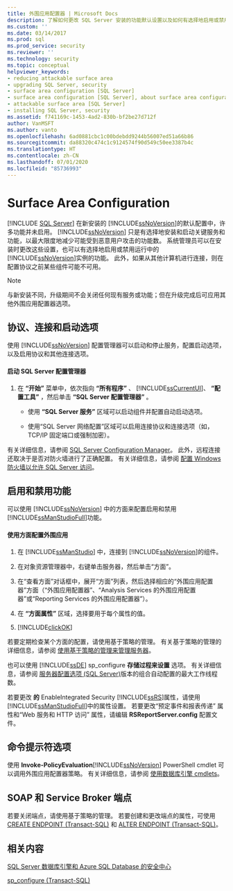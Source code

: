 ```yaml
---
title: 外围应用配置器 | Microsoft Docs
description: 了解如何更改 SQL Server 安装的功能默认设置以及如何有选择地启用或禁用 SQL Server 的运行实例的功能。
ms.custom: ''
ms.date: 03/14/2017
ms.prod: sql
ms.prod_service: security
ms.reviewer: ''
ms.technology: security
ms.topic: conceptual
helpviewer_keywords:
- reducing attackable surface area
- upgrading SQL Server, security
- surface area configuration [SQL Server]
- surface area configuration [SQL Server], about surface area configuration
- attackable surface area [SQL Server]
- installing SQL Server, security
ms.assetid: f741169c-1453-4ad2-830b-bf2be27d712f
author: VanMSFT
ms.author: vanto
ms.openlocfilehash: 6ad0881cbc1c00bdebdd9244b56007ed51a66b86
ms.sourcegitcommit: da88320c474c1c9124574f90d549c50ee3387b4c
ms.translationtype: HT
ms.contentlocale: zh-CN
ms.lasthandoff: 07/01/2020
ms.locfileid: "85736993"
---
```

# <a name="surface-area-configuration"></a>Surface Area Configuration
 [!INCLUDE [SQL Server](../../includes/applies-to-version/sqlserver.md)]
  在新安装的 [!INCLUDE[ssNoVersion](../../includes/ssnoversion-md.md)]的默认配置中，许多功能并未启用。 [!INCLUDE[ssNoVersion](../../includes/ssnoversion-md.md)] 只是有选择地安装和启动关键服务和功能，以最大限度地减少可能受到恶意用户攻击的功能数。 系统管理员可以在安装时更改这些设置，也可以有选择地启用或禁用运行中的 [!INCLUDE[ssNoVersion](../../includes/ssnoversion-md.md)]实例的功能。 此外，如果从其他计算机进行连接，则在配置协议之前某些组件可能不可用。  
  
> [!NOTE]  
>  与新安装不同，升级期间不会关闭任何现有服务或功能；但在升级完成后可应用其他外围应用配置器选项。  
  
## <a name="protocols-connection-and-startup-options"></a>协议、连接和启动选项  
 使用 [!INCLUDE[ssNoVersion](../../includes/ssnoversion-md.md)] 配置管理器可以启动和停止服务，配置启动选项，以及启用协议和其他连接选项。  
  
#### <a name="to-start-sql-server-configuration-manager"></a>启动 SQL Server 配置管理器  
  
1.  在 **“开始”** 菜单中，依次指向 **“所有程序”** 、 [!INCLUDE[ssCurrentUI](../../includes/sscurrentui-md.md)]、 **“配置工具”** ，然后单击 **“SQL Server 配置管理器”** 。  
  
    -   使用 **“SQL Server 服务”** 区域可以启动组件并配置自动启动选项。  
  
    -   使用“SQL Server 网络配置”区域可以启用连接协议和连接选项（如，TCP/IP 固定端口或强制加密）。  
  
 有关详细信息，请参阅 [SQL Server Configuration Manager](../../relational-databases/sql-server-configuration-manager.md)。 此外，远程连接还取决于是否对防火墙进行了正确配置。 有关详细信息，请参阅 [配置 Windows 防火墙以允许 SQL Server 访问](../../sql-server/install/configure-the-windows-firewall-to-allow-sql-server-access.md)。  
  
## <a name="enabling-and-disabling-features"></a>启用和禁用功能  
 可以使用 [!INCLUDE[ssNoVersion](../../includes/ssnoversion-md.md)] 中的方面来配置启用和禁用 [!INCLUDE[ssManStudioFull](../../includes/ssmanstudiofull-md.md)]功能。  
  
#### <a name="to-configure-surface-area-using-facets"></a>使用方面配置外围应用  
  
1.  在 [!INCLUDE[ssManStudio](../../includes/ssmanstudio-md.md)] 中，连接到 [!INCLUDE[ssNoVersion](../../includes/ssnoversion-md.md)]的组件。  
  
2.  在对象资源管理器中，右键单击服务器，然后单击“方面”。  
  
3.  在“查看方面”对话框中，展开“方面”列表，然后选择相应的“外围应用配置器”方面（“外围应用配置器”、“Analysis Services 的外围应用配置器”或“Reporting Services 的外围应用配置器”）。  
  
4.  在 **“方面属性”** 区域，选择要用于每个属性的值。  
  
5.  [!INCLUDE[clickOK](../../includes/clickok-md.md)]  
  
 若要定期检查某个方面的配置，请使用基于策略的管理。 有关基于策略的管理的详细信息，请参阅 [使用基于策略的管理来管理服务器](../../relational-databases/policy-based-management/administer-servers-by-using-policy-based-management.md)。  
  
 也可以使用 [!INCLUDE[ssDE](../../includes/ssde-md.md)] sp_configure **存储过程来设置** 选项。 有关详细信息，请参阅 [服务器配置选项 (SQL Server)](../../database-engine/configure-windows/server-configuration-options-sql-server.md)版本的组合自动配置的最大工作线程数。  
  
 若要更改 **的** EnableIntegrated Security [!INCLUDE[ssRS](../../includes/ssrs.md)]属性，请使用 [!INCLUDE[ssManStudioFull](../../includes/ssmanstudiofull-md.md)]中的属性设置。 若要更改“预定事件和报表传递”  属性和“Web 服务和 HTTP 访问”  属性，请编辑 **RSReportServer.config** 配置文件。  
  
## <a name="command-prompt-options"></a>命令提示符选项  
 使用 **Invoke-PolicyEvaluation**[!INCLUDE[ssNoVersion](../../includes/ssnoversion-md.md)] PowerShell cmdlet 可以调用外围应用配置器策略。 有关详细信息，请参阅 [使用数据库引擎 cmdlets](../../relational-databases/scripting/use-the-database-engine-cmdlets.md)。  
  
## <a name="soap-and-service-broker-endpoints"></a>SOAP 和 Service Broker 端点  
 若要关闭端点，请使用基于策略的管理。 若要创建和更改端点的属性，可使用 [CREATE ENDPOINT (Transact-SQL)](../../t-sql/statements/create-endpoint-transact-sql.md) 和 [ALTER ENDPOINT (Transact-SQL)](../../t-sql/statements/alter-endpoint-transact-sql.md)。  
  
## <a name="related-content"></a>相关内容  
 [SQL Server 数据库引擎和 Azure SQL Database 的安全中心](../../relational-databases/security/security-center-for-sql-server-database-engine-and-azure-sql-database.md)  
  
 [sp_configure &#40;Transact-SQL&#41;](../../relational-databases/system-stored-procedures/sp-configure-transact-sql.md)  
  
  
